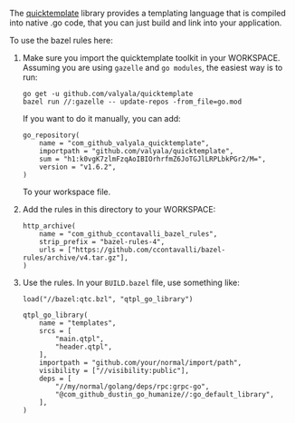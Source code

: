 The [quicktemplate](https://github.com/valyala/quicktemplate) library provides a templating language
that is compiled into native .go code, that you can just build and link into your application.

To use the bazel rules here:

1. Make sure you import the quicktemplate toolkit in your WORKSPACE. Assuming you are using
   `gazelle` and `go modules`, the easiest way is to run:

       go get -u github.com/valyala/quicktemplate
       bazel run //:gazelle -- update-repos -from_file=go.mod

   If you want to do it manually, you can add:

       go_repository(
           name = "com_github_valyala_quicktemplate",
           importpath = "github.com/valyala/quicktemplate",
           sum = "h1:k0vgK7zlmFzqAoIBIOrhrfmZ6JoTGJlLRPLbkPGr2/M=",
           version = "v1.6.2",
       )

    To your workspace file.

2. Add the rules in this directory to your WORKSPACE:

       http_archive(
           name = "com_github_ccontavalli_bazel_rules",
           strip_prefix = "bazel-rules-4",
           urls = ["https://github.com/ccontavalli/bazel-rules/archive/v4.tar.gz"],
       )


2. Use the rules. In your `BUILD.bazel` file, use something like:

       load("//bazel:qtc.bzl", "qtpl_go_library")
               
       qtpl_go_library(
           name = "templates",
           srcs = [
               "main.qtpl",
               "header.qtpl",
           ],  
           importpath = "github.com/your/normal/import/path",
           visibility = ["//visibility:public"],
           deps = [
               "//my/normal/golang/deps/rpc:grpc-go",
               "@com_github_dustin_go_humanize//:go_default_library",
           ],  
       )       

